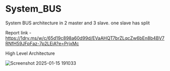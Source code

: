 # System_BUS
 System BUS architecture in 2 master and 3 slave. one slave has split 

 Report link - https://1drv.ms/w/c/65d19c898a60d99d/EVaAHQT7brZLqcZw6bEn8b4BV7RNfH59JFpFaz-7p2LEiA?e=PrjxMc


High Level Architecture


![Screenshot 2025-01-15 191033](https://github.com/user-attachments/assets/b8cf5230-687b-40f8-b755-3516c7845c62)
